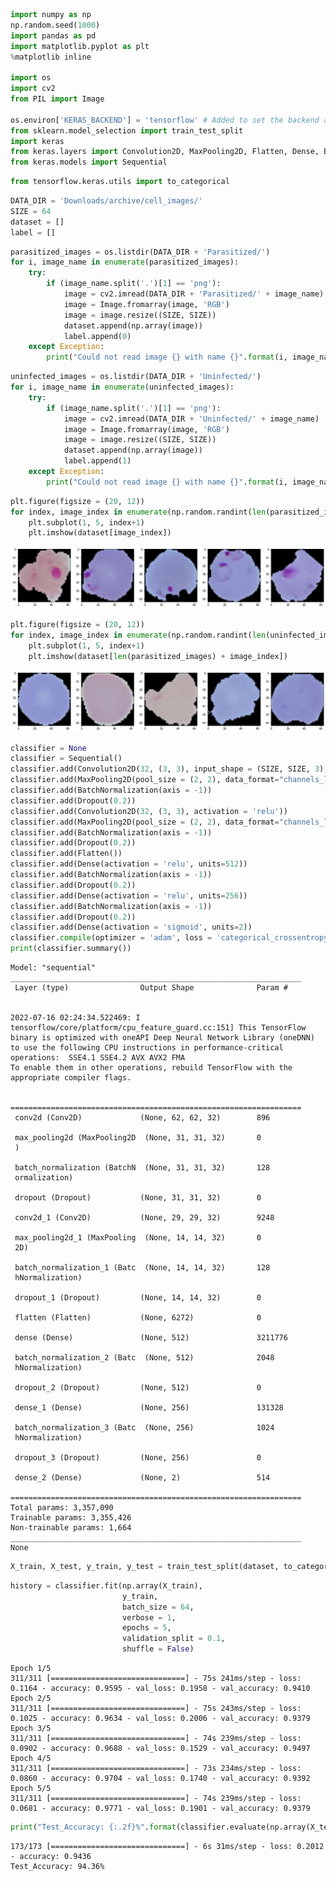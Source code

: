 ```python
import numpy as np
np.random.seed(1000)
import pandas as pd
import matplotlib.pyplot as plt
%matplotlib inline

import os
import cv2
from PIL import Image

os.environ['KERAS_BACKEND'] = 'tensorflow' # Added to set the backend as Tensorflow
from sklearn.model_selection import train_test_split
import keras
from keras.layers import Convolution2D, MaxPooling2D, Flatten, Dense, BatchNormalization, Dropout
from keras.models import Sequential
```


```python
from tensorflow.keras.utils import to_categorical
```


```python
DATA_DIR = 'Downloads/archive/cell_images/'
SIZE = 64
dataset = []
label = []
```


```python
parasitized_images = os.listdir(DATA_DIR + 'Parasitized/')
for i, image_name in enumerate(parasitized_images):
    try:
        if (image_name.split('.')[1] == 'png'):
            image = cv2.imread(DATA_DIR + 'Parasitized/' + image_name)
            image = Image.fromarray(image, 'RGB')
            image = image.resize((SIZE, SIZE))
            dataset.append(np.array(image))
            label.append(0)
    except Exception:
        print("Could not read image {} with name {}".format(i, image_name))
```


```python
uninfected_images = os.listdir(DATA_DIR + 'Uninfected/')
for i, image_name in enumerate(uninfected_images):
    try:
        if (image_name.split('.')[1] == 'png'):
            image = cv2.imread(DATA_DIR + 'Uninfected/' + image_name)
            image = Image.fromarray(image, 'RGB')
            image = image.resize((SIZE, SIZE))
            dataset.append(np.array(image))
            label.append(1)
    except Exception:
        print("Could not read image {} with name {}".format(i, image_name))
```


```python
plt.figure(figsize = (20, 12))
for index, image_index in enumerate(np.random.randint(len(parasitized_images), size = 5)):
    plt.subplot(1, 5, index+1)
    plt.imshow(dataset[image_index])
```


    
![png](output_5_0.png)
    



```python
plt.figure(figsize = (20, 12))
for index, image_index in enumerate(np.random.randint(len(uninfected_images), size = 5)):
    plt.subplot(1, 5, index+1)
    plt.imshow(dataset[len(parasitized_images) + image_index])
```


    
![png](output_6_0.png)
    



```python
classifier = None
classifier = Sequential()
classifier.add(Convolution2D(32, (3, 3), input_shape = (SIZE, SIZE, 3), activation = 'relu', data_format='channels_last'))
classifier.add(MaxPooling2D(pool_size = (2, 2), data_format="channels_last"))
classifier.add(BatchNormalization(axis = -1))
classifier.add(Dropout(0.2))
classifier.add(Convolution2D(32, (3, 3), activation = 'relu'))
classifier.add(MaxPooling2D(pool_size = (2, 2), data_format="channels_last"))
classifier.add(BatchNormalization(axis = -1))
classifier.add(Dropout(0.2))
classifier.add(Flatten())
classifier.add(Dense(activation = 'relu', units=512))
classifier.add(BatchNormalization(axis = -1))
classifier.add(Dropout(0.2))
classifier.add(Dense(activation = 'relu', units=256))
classifier.add(BatchNormalization(axis = -1))
classifier.add(Dropout(0.2))
classifier.add(Dense(activation = 'sigmoid', units=2))
classifier.compile(optimizer = 'adam', loss = 'categorical_crossentropy', metrics = ['accuracy'])
print(classifier.summary())
```

    Model: "sequential"
    _________________________________________________________________
     Layer (type)                Output Shape              Param #   


    2022-07-16 02:24:34.522469: I tensorflow/core/platform/cpu_feature_guard.cc:151] This TensorFlow binary is optimized with oneAPI Deep Neural Network Library (oneDNN) to use the following CPU instructions in performance-critical operations:  SSE4.1 SSE4.2 AVX AVX2 FMA
    To enable them in other operations, rebuild TensorFlow with the appropriate compiler flags.


    =================================================================
     conv2d (Conv2D)             (None, 62, 62, 32)        896       
                                                                     
     max_pooling2d (MaxPooling2D  (None, 31, 31, 32)       0         
     )                                                               
                                                                     
     batch_normalization (BatchN  (None, 31, 31, 32)       128       
     ormalization)                                                   
                                                                     
     dropout (Dropout)           (None, 31, 31, 32)        0         
                                                                     
     conv2d_1 (Conv2D)           (None, 29, 29, 32)        9248      
                                                                     
     max_pooling2d_1 (MaxPooling  (None, 14, 14, 32)       0         
     2D)                                                             
                                                                     
     batch_normalization_1 (Batc  (None, 14, 14, 32)       128       
     hNormalization)                                                 
                                                                     
     dropout_1 (Dropout)         (None, 14, 14, 32)        0         
                                                                     
     flatten (Flatten)           (None, 6272)              0         
                                                                     
     dense (Dense)               (None, 512)               3211776   
                                                                     
     batch_normalization_2 (Batc  (None, 512)              2048      
     hNormalization)                                                 
                                                                     
     dropout_2 (Dropout)         (None, 512)               0         
                                                                     
     dense_1 (Dense)             (None, 256)               131328    
                                                                     
     batch_normalization_3 (Batc  (None, 256)              1024      
     hNormalization)                                                 
                                                                     
     dropout_3 (Dropout)         (None, 256)               0         
                                                                     
     dense_2 (Dense)             (None, 2)                 514       
                                                                     
    =================================================================
    Total params: 3,357,090
    Trainable params: 3,355,426
    Non-trainable params: 1,664
    _________________________________________________________________
    None



```python
X_train, X_test, y_train, y_test = train_test_split(dataset, to_categorical(np.array(label)), test_size = 0.20, random_state = 0)
```


```python
history = classifier.fit(np.array(X_train), 
                         y_train, 
                         batch_size = 64, 
                         verbose = 1, 
                         epochs = 5, 
                         validation_split = 0.1,
                         shuffle = False)
```

    Epoch 1/5
    311/311 [==============================] - 75s 241ms/step - loss: 0.1164 - accuracy: 0.9595 - val_loss: 0.1958 - val_accuracy: 0.9410
    Epoch 2/5
    311/311 [==============================] - 75s 243ms/step - loss: 0.1025 - accuracy: 0.9634 - val_loss: 0.2006 - val_accuracy: 0.9379
    Epoch 3/5
    311/311 [==============================] - 74s 239ms/step - loss: 0.0902 - accuracy: 0.9688 - val_loss: 0.1529 - val_accuracy: 0.9497
    Epoch 4/5
    311/311 [==============================] - 73s 234ms/step - loss: 0.0860 - accuracy: 0.9704 - val_loss: 0.1740 - val_accuracy: 0.9392
    Epoch 5/5
    311/311 [==============================] - 74s 239ms/step - loss: 0.0681 - accuracy: 0.9771 - val_loss: 0.1901 - val_accuracy: 0.9379



```python
print("Test_Accuracy: {:.2f}%".format(classifier.evaluate(np.array(X_test), np.array(y_test))[1]*100))
```

    173/173 [==============================] - 6s 31ms/step - loss: 0.2012 - accuracy: 0.9436
    Test_Accuracy: 94.36%



```python

```
